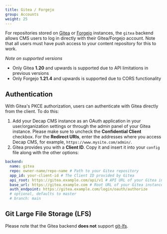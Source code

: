 ```yaml
---
title: Gitea / Forgejo
group: Accounts
weight: 25
---
```


For repositories stored on [Gitea](https://gitea.com) or [Forgejo](https://forgejo.org) instances, the `gitea` backend allows CMS users to log in directly with their Gitea/Forgejo account. Note that all users must have push access to your content repository for this to work.

*Note on supported versions* 

- Only Gitea **1.20** and upwards is supported due to API limitations in previous versions
- Only Forgejo **1.21.4** and upwards is supported due to CORS functionality

## Authentication

With Gitea's PKCE authorization, users can authenticate with Gitea directly from the client. To do this:

1. Add your Decap CMS instance as an OAuth application in your user/organization settings or through the admin panel of your Gitea instance. Please make sure to uncheck the **Confidential Client** checkbox. For the **Redirect URIs**, enter the addresses where you access Decap CMS, for example, `https://www.mysite.com/admin/`.
2. Gitea provides you with a **Client ID**. Copy it and insert it into your `config` file along with the other options:

```yaml
backend:
  name: gitea
  repo: owner-name/repo-name # Path to your Gitea repository
  app_id: your-client-id # The Client ID provided by Gitea
  api_root: https://gitea.example.com/api/v1 # API URL of your Gitea instance
  base_url: https://gitea.example.com # Root URL of your Gitea instance
  auth_endpoint: https://gitea.example.com/login/oauth/authorize
  # optional, defaults to master
  # branch: main
```

## Git Large File Storage (LFS)

Please note that the Gitea backend **does not** support [git-lfs](https://git-lfs.github.com/).
